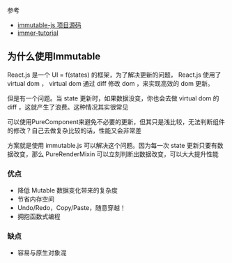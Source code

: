 

参考
* [immutable-js 项目源码](https://github.com/immutable-js/immutable-js)
* [immer-tutorial](https://github.com/ronffy/immer-tutorial)


## 为什么使用Immutable

React.js 是一个 UI = f(states) 的框架，为了解决更新的问题， React.js 使用了 virtual dom ， virtual dom 通过 diff 修改 dom ，来实现高效的 dom 更新。

但是有一个问题。当 state 更新时，如果数据没变，你也会去做 virtual dom 的 diff ，这就产生了浪费。这种情况其实很常见

可以使用PureComponent来避免不必要的更新，但其只是浅比较，无法判断组件的修改？自己去做复杂比较的话，性能又会非常差

方案就是使用 immutable.js 可以解决这个问题。因为每一次 state 更新只要有数据改变，那么 PureRenderMixin 可以立刻判断出数据改变，可以大大提升性能

### 优点
* 降低 Mutable 数据变化带来的复杂度
* 节省内存空间
* Undo/Redo，Copy/Paste，随意穿越！
* 拥抱函数式编程

### 缺点
* 容易与原生对象混
